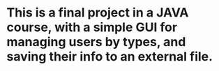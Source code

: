 # This is a final project in a JAVA course, with a simple GUI for managing users by types, and saving their info to an external file.
